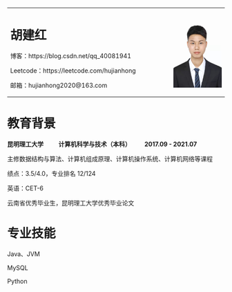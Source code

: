 <table border="0">
  <tr>
    <td width="75%">
      <h1>胡建红</h1>
      <p>博客：https://blog.csdn.net/qq_40081941</p>
      <p>Leetcode：https://leetcode.com/hujianhong</p>
      <p>邮箱：hujianhong2020@163.com</p>
    </td>
    <td width="25%">
      <img src="/me_work.jpg" width="100%"> 
    </td>
  </tr>
</table>
<table border="0">
   <tr>
     <h1>教育背景</h1>
     <p><b>昆明理工大学 &emsp;&emsp; 计算机科学与技术（本科）&emsp;&emsp; 2017.09 - 2021.07</b></p>
     <p>主修数据结构与算法、计算机组成原理、计算机操作系统、计算机网络等课程</p>
     <p>绩点：3.5/4.0，专业排名 12/124</p>
     <p>英语：CET-6</p>
     <p>云南省优秀毕业生，昆明理工大学优秀毕业论文</p>
  </tr>
  <tr>
     <h1>专业技能</h1>
     <p>Java、JVM</p>
     <p>MySQL</p>
     <p>Python</p>
  </tr>
</table>
